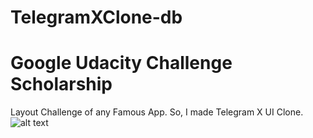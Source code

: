 # TelegramXClone-db
# Google Udacity Challenge Scholarship
Layout Challenge of any Famous App. So, I made Telegram X UI Clone.
![alt text](https://github.com/pramodbharti/TelegramXClone-db/blob/master/TelegramXClone-db.jpeg)
